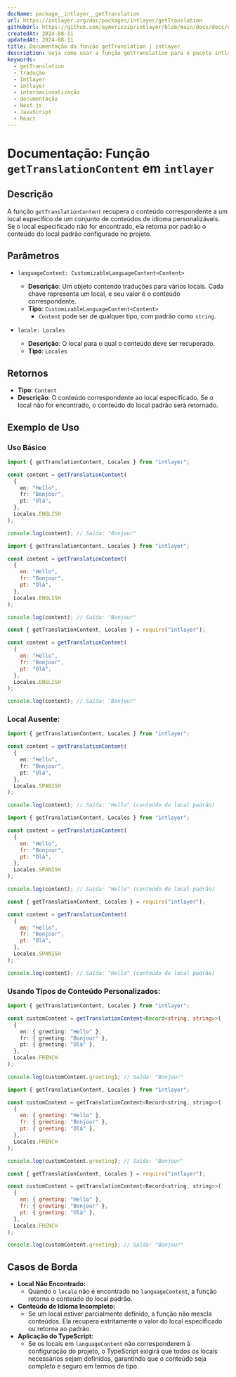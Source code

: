 ```yaml
---
docName: package__intlayer__getTranslation
url: https://intlayer.org/doc/packages/intlayer/getTranslation
githubUrl: https://github.com/aymericzip/intlayer/blob/main/docs/docs/en/packages/intlayer/getTranslation.md
createdAt: 2024-08-11
updatedAt: 2024-08-11
title: Documentação da função getTranslation | intlayer
description: Veja como usar a função getTranslation para o pacote intlayer
keywords:
  - getTranslation
  - tradução
  - Intlayer
  - intlayer
  - internacionalização
  - documentação
  - Next.js
  - JavaScript
  - React
---
```


# Documentação: Função `getTranslationContent` em `intlayer`

## Descrição

A função `getTranslationContent` recupera o conteúdo correspondente a um local específico de um conjunto de conteúdos de idioma personalizáveis. Se o local especificado não for encontrado, ela retorna por padrão o conteúdo do local padrão configurado no projeto.

## Parâmetros

- `languageContent: CustomizableLanguageContent<Content>`

  - **Descrição**: Um objeto contendo traduções para vários locais. Cada chave representa um local, e seu valor é o conteúdo correspondente.
  - **Tipo**: `CustomizableLanguageContent<Content>`
    - `Content` pode ser de qualquer tipo, com padrão como `string`.

- `locale: Locales`

  - **Descrição**: O local para o qual o conteúdo deve ser recuperado.
  - **Tipo**: `Locales`

## Retornos

- **Tipo**: `Content`
- **Descrição**: O conteúdo correspondente ao local especificado. Se o local não for encontrado, o conteúdo do local padrão será retornado.

## Exemplo de Uso

### Uso Básico

```typescript codeFormat="typescript"
import { getTranslationContent, Locales } from "intlayer";

const content = getTranslationContent(
  {
    en: "Hello",
    fr: "Bonjour",
    pt: "Olá",
  },
  Locales.ENGLISH
);

console.log(content); // Saída: "Bonjour"
```

```javascript codeFormat="esm"
import { getTranslationContent, Locales } from "intlayer";

const content = getTranslationContent(
  {
    en: "Hello",
    fr: "Bonjour",
    pt: "Olá",
  },
  Locales.ENGLISH
);

console.log(content); // Saída: "Bonjour"
```

```javascript codeFormat="commonjs"
const { getTranslationContent, Locales } = require("intlayer");

const content = getTranslationContent(
  {
    en: "Hello",
    fr: "Bonjour",
    pt: "Olá",
  },
  Locales.ENGLISH
);

console.log(content); // Saída: "Bonjour"
```

### Local Ausente:

```typescript codeFormat="typescript"
import { getTranslationContent, Locales } from "intlayer";

const content = getTranslationContent(
  {
    en: "Hello",
    fr: "Bonjour",
    pt: "Olá",
  },
  Locales.SPANISH
);

console.log(content); // Saída: "Hello" (conteúdo do local padrão)
```

```javascript codeFormat="esm"
import { getTranslationContent, Locales } from "intlayer";

const content = getTranslationContent(
  {
    en: "Hello",
    fr: "Bonjour",
    pt: "Olá",
  },
  Locales.SPANISH
);

console.log(content); // Saída: "Hello" (conteúdo do local padrão)
```

```javascript codeFormat="commonjs"
const { getTranslationContent, Locales } = require("intlayer");

const content = getTranslationContent(
  {
    en: "Hello",
    fr: "Bonjour",
    pt: "Olá",
  },
  Locales.SPANISH
);

console.log(content); // Saída: "Hello" (conteúdo do local padrão)
```

### Usando Tipos de Conteúdo Personalizados:

```typescript codeFormat="typescript"
import { getTranslationContent, Locales } from "intlayer";

const customContent = getTranslationContent<Record<string, string>>(
  {
    en: { greeting: "Hello" },
    fr: { greeting: "Bonjour" },
    pt: { greeting: "Olá" },
  },
  Locales.FRENCH
);

console.log(customContent.greeting); // Saída: "Bonjour"
```

```javascript codeFormat="esm"
import { getTranslationContent, Locales } from "intlayer";

const customContent = getTranslationContent<Record<string, string>>(
  {
    en: { greeting: "Hello" },
    fr: { greeting: "Bonjour" },
    pt: { greeting: "Olá" },
  },
  Locales.FRENCH
);

console.log(customContent.greeting); // Saída: "Bonjour"
```

```javascript codeFormat="commonjs"
const { getTranslationContent, Locales } = require("intlayer");

const customContent = getTranslationContent<Record<string, string>>(
  {
    en: { greeting: "Hello" },
    fr: { greeting: "Bonjour" },
    pt: { greeting: "Olá" },
  },
  Locales.FRENCH
);

console.log(customContent.greeting); // Saída: "Bonjour"
```

## Casos de Borda

- **Local Não Encontrado:**
  - Quando o `locale` não é encontrado no `languageContent`, a função retorna o conteúdo do local padrão.
- **Conteúdo de Idioma Incompleto:**
  - Se um local estiver parcialmente definido, a função não mescla conteúdos. Ela recupera estritamente o valor do local especificado ou retorna ao padrão.
- **Aplicação do TypeScript:**
  - Se os locais em `languageContent` não corresponderem à configuração do projeto, o TypeScript exigirá que todos os locais necessários sejam definidos, garantindo que o conteúdo seja completo e seguro em termos de tipo.
